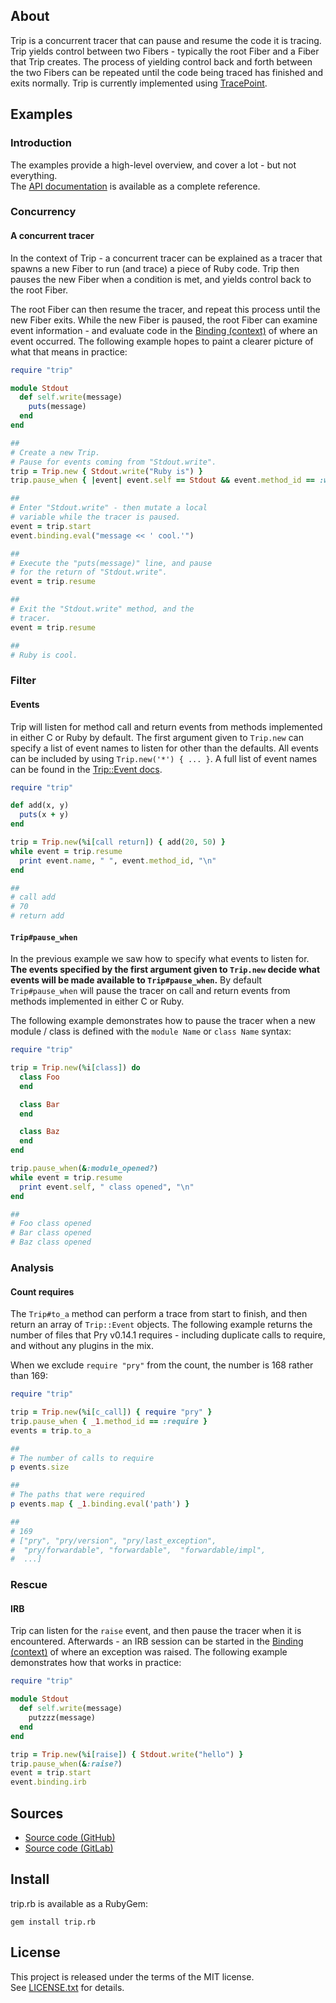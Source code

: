 ## About

Trip is a concurrent tracer that can pause and resume the code
it is tracing. Trip yields control between two Fibers - typically
the root Fiber and a Fiber that Trip creates. The process of yielding
control back and forth between the two Fibers can be repeated until the
code being traced has finished and exits normally. Trip is currently implemented
using [TracePoint](https://www.rubydoc.info/gems/tracepoint/TracePoint).

## Examples

### Introduction

The examples provide a high-level overview, and cover a lot - but not
everything. <br>
The  [API documentation](https://0x1eef.github.io/x/trip.rb) is available
as a complete reference.

### Concurrency

#### A concurrent tracer

In the context of Trip - a concurrent tracer can be explained as a tracer that
spawns a new Fiber to run (and trace) a piece of Ruby code. Trip then pauses the new Fiber
when a condition is met, and yields control back to the root Fiber.

The root Fiber can then resume the tracer, and repeat this process until the
new Fiber exits. While the new Fiber is paused, the root Fiber can examine
event information - and evaluate code in the [Binding (context)](https://rubydoc.info/stdlib/core/Binding)
of where an event occurred. The following example hopes to paint a clearer picture
of what that means in practice:

```ruby
require "trip"

module Stdout
  def self.write(message)
    puts(message)
  end
end

##
# Create a new Trip.
# Pause for events coming from "Stdout.write".
trip = Trip.new { Stdout.write("Ruby is") }
trip.pause_when { |event| event.self == Stdout && event.method_id == :write }

##
# Enter "Stdout.write" - then mutate a local
# variable while the tracer is paused.
event = trip.start
event.binding.eval("message << ' cool.'")

##
# Execute the "puts(message)" line, and pause
# for the return of "Stdout.write".
event = trip.resume

##
# Exit the "Stdout.write" method, and the
# tracer.
event = trip.resume

##
# Ruby is cool.
```

### Filter

#### Events

Trip will listen for method call and return events from methods
implemented in either C or Ruby by default. The first argument given
to `Trip.new` can specify a list of event names to listen for other than
the defaults. All events can be included by using `Trip.new('*') { ... }`. 
A full list of event names can be found in the [Trip::Event docs](https://0x1eef.github.io/x/trip.rb/Trip/Event.html).

```ruby
require "trip"

def add(x, y)
  puts(x + y)
end

trip = Trip.new(%i[call return]) { add(20, 50) }
while event = trip.resume
  print event.name, " ", event.method_id, "\n"
end

##
# call add
# 70
# return add
```

#### `Trip#pause_when`

In the previous example we saw how to specify what events to listen
for. **The events specified by the first argument given to `Trip.new` decide
what events will be made available to `Trip#pause_when`.** By default `Trip#pause_when`
will pause the tracer on call and return events from methods implemented
in either C or Ruby.

The following example demonstrates how to pause the tracer when a new
module / class is defined with the `module Name` or `class Name` syntax:

```ruby
require "trip"

trip = Trip.new(%i[class]) do
  class Foo
  end

  class Bar
  end

  class Baz
  end
end

trip.pause_when(&:module_opened?)
while event = trip.resume
  print event.self, " class opened", "\n"
end

##
# Foo class opened
# Bar class opened
# Baz class opened
```

### Analysis

#### Count requires

The `Trip#to_a` method can perform a trace from start to finish, and then return an array of
`Trip::Event` objects. The following example returns the number of files that Pry v0.14.1 requires -
including duplicate calls to require, and without any plugins in the mix.

When we exclude `require "pry"` from the count, the number is 168
rather than 169:

```ruby
require "trip"

trip = Trip.new(%i[c_call]) { require "pry" }
trip.pause_when { _1.method_id == :require }
events = trip.to_a

##
# The number of calls to require
p events.size

##
# The paths that were required
p events.map { _1.binding.eval('path') }

##
# 169
# ["pry", "pry/version", "pry/last_exception",
#  "pry/forwardable", "forwardable",  "forwardable/impl",
#  ...]
```

### Rescue

#### IRB

Trip can listen for the `raise` event, and then pause the tracer when
it is encountered. Afterwards - an IRB session can be started in the [Binding (context)](https://rubydoc.info/stdlib/core/Binding)
of where an exception was raised. The following example demonstrates
how that works in practice:

```ruby
require "trip"

module Stdout
  def self.write(message)
    putzzz(message)
  end
end

trip = Trip.new(%i[raise]) { Stdout.write("hello") }
trip.pause_when(&:raise?)
event = trip.start
event.binding.irb
```

## Sources

* [Source code (GitHub)](https://github.com/0x1eef/trip.rb#readme)
* [Source code (GitLab)](https://gitlab.com/0x1eef/trip.rb#about)

## Install

trip.rb is available as a RubyGem:

    gem install trip.rb

## <a id='license'>License</a>

This project is released under the terms of the MIT license. <br>
See [LICENSE.txt](./LICENSE.txt) for details.
